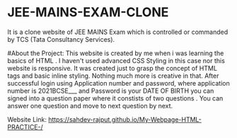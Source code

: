 # JEE-MAINS-EXAM-CLONE
It is a clone website of JEE MAINS Exam which is controlled or commanded by TCS (Tata Consultancy Services).

#About the Project:
This website is created by me when i was learning the basics of HTML . I haven't used advanced CSS Styling in this case nor this website is responsive. It was created just to grasp the concept of HTML tags and basic inline styling. 
Nothing much more is creative in that. 
After successful login using Application number and password, where application number is 2021BCSE___ and Password is your DATE OF BIRTH you can signed into a question paper where it constists of two questions . You can answer one question and move to next question by next.


Website Link: https://sahdev-rajput.github.io/My-Webpage-HTML-PRACTICE-/

